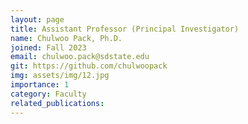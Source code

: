 ```yaml
---
layout: page
title: Assistant Professor (Principal Investigator)
name: Chulwoo Pack, Ph.D.
joined: Fall 2023
email: chulwoo.pack@sdstate.edu
git: https://github.com/chulwoopack
img: assets/img/12.jpg
importance: 1
category: Faculty
related_publications: 
---
```

